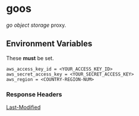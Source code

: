 # goos

_go object storage_ proxy.

## Environment Variables

These **must** be set.

```
aws_access_key_id = <YOUR_ACCESS_KEY_ID>
aws_secret_access_key = <YOUR_SECRET_ACCESS_KEY>
aws_region = <COUNTRY-REGION-NUM>
```

### Response Headers

[Last-Modified](https://developer.mozilla.org/en-US/docs/Web/HTTP/Headers/Last-Modified)
